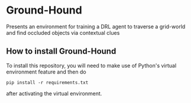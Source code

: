 # Ground-Hound
Presents an environment for training a DRL agent to traverse a grid-world and find occluded objects via contextual clues

## How to install Ground-Hound
To install this repository, you will need to make use of Python's virtual environment feature and then do

```pip install -r requirements.txt```

after activating the virtual environment.